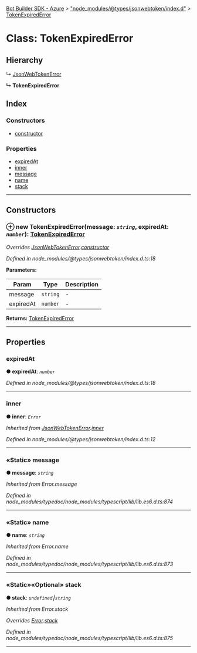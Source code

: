 [Bot Builder SDK - Azure](../README.md) > ["node_modules/@types/jsonwebtoken/index.d"](../modules/_node_modules__types_jsonwebtoken_index_d_.md) > [TokenExpiredError](../classes/_node_modules__types_jsonwebtoken_index_d_.tokenexpirederror.md)



# Class: TokenExpiredError

## Hierarchy


↳  [JsonWebTokenError](_node_modules__types_jsonwebtoken_index_d_.jsonwebtokenerror.md)

**↳ TokenExpiredError**







## Index

### Constructors

* [constructor](_node_modules__types_jsonwebtoken_index_d_.tokenexpirederror.md#constructor)


### Properties

* [expiredAt](_node_modules__types_jsonwebtoken_index_d_.tokenexpirederror.md#expiredat)
* [inner](_node_modules__types_jsonwebtoken_index_d_.tokenexpirederror.md#inner)
* [message](_node_modules__types_jsonwebtoken_index_d_.tokenexpirederror.md#message)
* [name](_node_modules__types_jsonwebtoken_index_d_.tokenexpirederror.md#name)
* [stack](_node_modules__types_jsonwebtoken_index_d_.tokenexpirederror.md#stack)



---
## Constructors
<a id="constructor"></a>


### ⊕ **new TokenExpiredError**(message: *`string`*, expiredAt: *`number`*): [TokenExpiredError](_node_modules__types_jsonwebtoken_index_d_.tokenexpirederror.md)


*Overrides [JsonWebTokenError](_node_modules__types_jsonwebtoken_index_d_.jsonwebtokenerror.md).[constructor](_node_modules__types_jsonwebtoken_index_d_.jsonwebtokenerror.md#constructor)*

*Defined in node_modules/@types/jsonwebtoken/index.d.ts:18*



**Parameters:**

| Param | Type | Description |
| ------ | ------ | ------ |
| message | `string`   |  - |
| expiredAt | `number`   |  - |





**Returns:** [TokenExpiredError](_node_modules__types_jsonwebtoken_index_d_.tokenexpirederror.md)

---


## Properties
<a id="expiredat"></a>

###  expiredAt

**●  expiredAt**:  *`number`* 

*Defined in node_modules/@types/jsonwebtoken/index.d.ts:18*





___

<a id="inner"></a>

###  inner

**●  inner**:  *`Error`* 

*Inherited from [JsonWebTokenError](_node_modules__types_jsonwebtoken_index_d_.jsonwebtokenerror.md).[inner](_node_modules__types_jsonwebtoken_index_d_.jsonwebtokenerror.md#inner)*

*Defined in node_modules/@types/jsonwebtoken/index.d.ts:12*





___

<a id="message"></a>

### «Static» message

**●  message**:  *`string`* 

*Inherited from Error.message*

*Defined in node_modules/typedoc/node_modules/typescript/lib/lib.es6.d.ts:874*





___

<a id="name"></a>

### «Static» name

**●  name**:  *`string`* 

*Inherited from Error.name*

*Defined in node_modules/typedoc/node_modules/typescript/lib/lib.es6.d.ts:873*





___

<a id="stack"></a>

### «Static»«Optional» stack

**●  stack**:  *`undefined`⎮`string`* 

*Inherited from Error.stack*

*Overrides [Error](../interfaces/_node_modules__types_node_index_d_.error.md).[stack](../interfaces/_node_modules__types_node_index_d_.error.md#stack)*

*Defined in node_modules/typedoc/node_modules/typescript/lib/lib.es6.d.ts:875*





___



